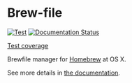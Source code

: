 Brew-file
=========

[![Test](https://github.com/rcmdnk/homebrew-file/actions/workflows/test.yml/badge.svg)](https://github.com/rcmdnk/homebrew-file/actions/workflows/test.yml)
[![Documentation Status](https://readthedocs.org/projects/homebrew-file/badge/?version=latest)](http://homebrew-file.readthedocs.io/en/latest/?badge=latest)

[Test coverage](https://github.com/accelstars/apaf/tree/coverage)

Brewfile manager for [Homebrew](http://brew.sh/) at OS X.

See more details in [the documentation](http://homebrew-file.readthedocs.io).
